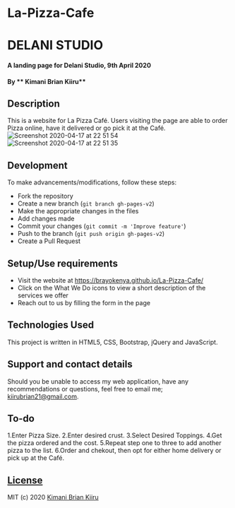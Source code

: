 # La-Pizza-Cafe
# DELANI STUDIO

#### A landing page for Delani Studio, 9th April 2020

#### By ** Kimani Brian Kiiru**

## Description

This is a website for La Pizza Café. Users visiting the page are able to order Pizza online, have it delivered or go pick it at the Café.
![Screenshot 2020-04-17 at 22 51 54](https://user-images.githubusercontent.com/25317059/79608687-1cb69e00-80fe-11ea-968e-4fcd0c69f5df.png)
![Screenshot 2020-04-17 at 22 51 35](https://user-images.githubusercontent.com/25317059/79608702-23451580-80fe-11ea-98d2-be6a4ae877f7.png)


## Development

To make advancements/modifications, follow these steps:

- Fork the repository
- Create a new branch (`git branch gh-pages-v2`)
- Make the appropriate changes in the files
- Add changes made
- Commit your changes (`git commit -m 'Improve feature'`)
- Push to the branch (`git push origin gh-pages-v2`)
- Create a Pull Request

## Setup/Use requirements

- Visit the website at https://brayokenya.github.io/La-Pizza-Cafe/
- Click on the What We Do icons to view a short description of the services we offer
- Reach out to us by filling the form in the page

## Technologies Used

This project is written in HTML5, CSS, Bootstrap, jQuery and JavaScript.

## Support and contact details

Should you be unable to access my web application, have any recommendations or questions, feel free to email me; kiirubrian21@gmail.com.

## To-do

1.Enter Pizza Size.
2.Enter desired crust.
3.Select Desired Toppings.
4.Get the pizza ordered and the cost.
5.Repeat step one to three to add another pizza to the list.
6.Order and chekout, then opt for either home delivery or pick up at the Café. 

## [License](https://github.com/brayokenya/La-Pizza-Cafe/blob/master/LICENSE)

MIT (c) 2020 [Kimani Brian Kiiru](https://github.com/brayokenya)
